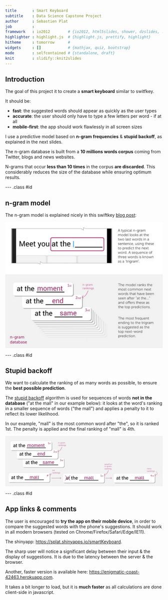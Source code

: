 ```yaml
---
title       : Smart Keyboard
subtitle    : Data Science Capstone Project
author      : Sebastien Plat
job         : 
framework   : io2012        # {io2012, html5slides, shower, dzslides, ...}
highlighter : highlight.js  # {highlight.js, prettify, highlight}
hitheme     : tomorrow      # 
widgets     : []            # {mathjax, quiz, bootstrap}
mode        : selfcontained # {standalone, draft}
knit        : slidify::knit2slides
---
```


## Introduction 

The goal of this project it to create a **smart keyboard** similar to switfkey. 

It should be:

+ **fast**: the suggested words should appear as quickly as the user types
+ **accurate**: the user should only have to type a few letters per word - if at all
+ **mobile-first**: the app should work flawlessly in all screen sizes


I use a predictive model based on **n-gram frequencies** & **stupid backoff**, as explained in the next slides. 

The n-gram database is built from a **10 millions words corpus** coming from Twitter, blogs and news websites. 

N-grams that occur **less than 10 times** in the corpus **are discarded**. This considerably reduces the size of the database while ensuring optimum results.

--- .class #id 

## n-gram model

The n-gram model is explained nicely in this swiftkey [blog post](https://blog.swiftkey.com/neural-networks-a-meaningful-leap-for-mobile-typing/): 

<img src="assets/img/ngram.png" title="" alt="" style="display: block; margin: auto; width: 600px;" />

--- .class #id 

## Stupid backoff

We want to calculate the ranking of as many words as possible, to ensure the **best possible prediction**. 

The [stupid backoff](http://www.aclweb.org/anthology/D07-1090.pdf) algorithm is used for sequences of words **not in the database** ("at the mall" in our example below): it looks at the word's ranking in a smaller sequence of words ("the mall") and applies a penalty to it to reflect its lower likelihood. 

In our example, "mall" is the most common word after "the", so it is ranked 1st. The penalty is applied and the final ranking of "mall" is 4th.

<img src="assets/img/stupidbackoff2.png" title="" alt="" style="display: block; margin: auto; width: 800px;" />



--- .class #id 

## App links & comments

The user is encouraged to **try the app on their mobile device**, in order to compare the suggested words with the phone's suggestions. It should work in all modern browsers (tested on Chrome/Firefox/Safari/Edge/IE11).

The shinyapp: https://splat.shinyapps.io/smartKeyboard. 

The sharp user will notice a significant delay between their input & the display of suggestions. It is due to the latency between the server & the browser. 

Another, faster version is available here: https://enigmatic-coast-42463.herokuapp.com. 

It takes a bit longer to load, but it is **much faster** as all calculations are done client-side in javascript.





